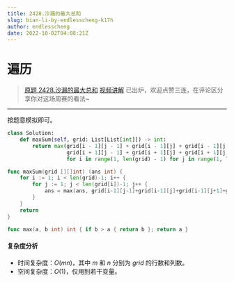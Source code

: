 ```yaml
---
title: 2428.沙漏的最大总和
slug: bian-li-by-endlesscheng-k17h
author: endlesscheng
date: 2022-10-02T04:08:21Z
---
```

# 遍历
 
> [原题 2428.沙漏的最大总和](https://leetcode.cn/problems/maximum-sum-of-an-hourglass)
[视频讲解](https://www.bilibili.com/video/BV1kd4y1q7fC) 已出炉，欢迎点赞三连，在评论区分享你对这场周赛的看法~

---

按题意模拟即可。 

```py [sol1-Python3]
class Solution:
    def maxSum(self, grid: List[List[int]]) -> int:
        return max(grid[i - 1][j - 1] + grid[i - 1][j] + grid[i - 1][j + 1] + grid[i][j] +
                   grid[i + 1][j - 1] + grid[i + 1][j] + grid[i + 1][j + 1]
                   for i in range(1, len(grid) - 1) for j in range(1, len(grid[i]) - 1))
```

```go [sol1-Go]
func maxSum(grid [][]int) (ans int) {
	for i := 1; i < len(grid)-1; i++ {
		for j := 1; j < len(grid[i])-1; j++ {
			ans = max(ans, grid[i-1][j-1]+grid[i-1][j]+grid[i-1][j+1]+grid[i][j]+grid[i+1][j-1]+grid[i+1][j]+grid[i+1][j+1])
		}
	}
	return
}

func max(a, b int) int { if b > a { return b }; return a }
```

#### 复杂度分析

- 时间复杂度：$O(mn)$，其中 $m$ 和 $n$ 分别为 $\textit{grid}$ 的行数和列数。
- 空间复杂度：$O(1)$，仅用到若干变量。

